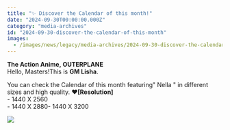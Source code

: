 ```yaml
---
title: "✨ Discover the Calendar of this month!"
date: "2024-09-30T00:00:00.000Z"
category: "media-archives"
id: "2024-09-30-discover-the-calendar-of-this-month"
images:
  - /images/news/legacy/media-archives/2024-09-30-discover-the-calendar-of-this-month/69785bbf0bfb4d8c82c277002bb968a6.webp
---
```


**The Action Anime, OUTERPLANE**  
Hello, Masters!This is **GM Lisha**.  
  
You can check the Calendar of this month featuring" Nella " in different sizes and high quality. ❤**\[Resolution\]**  
\- 1440 X 2560  
\- 1440 X 2880- 1440 X 3200

  
![](/images/news/legacy/media-archives/2024-09-30-discover-the-calendar-of-this-month/69785bbf0bfb4d8c82c277002bb968a6.webp)

